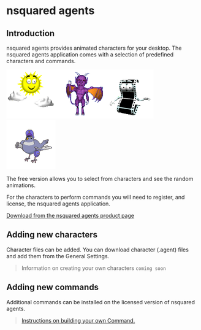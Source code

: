 # nsquared agents

## Introduction

nsquared agents provides animated characters for your desktop. The nsquared agents application comes with a selection of predefined characters and commands.

![nsquared agents image](./Docs/images/weather.png)![nsquared agents image](./Docs/images/imp.png)![nsquared agents image](./Docs/images/movie.png)![nsquared agents image](./Docs/images/pigeon.png)

The free version allows you to select from characters and see the random animations.

For the characters to perform commands you will need to register, and license, the nsquared agents application.

[Download from the nsquared agents product page](https://nsquared.com.au/products/agents)

## Adding new characters

Character files can be added. You can download character (.agent) files and add them from the General Settings.
  <!-- <insert image of Add character in settings -->
> Information on creating your own characters `coming soon`<!-- <insert link here> -->

## Adding new commands

Additional commands can be installed on the licensed version of nsquared agents.

> [Instructions on building your own Command.](./Docs/Commands/Building%20a%20Simple%20Command.md)